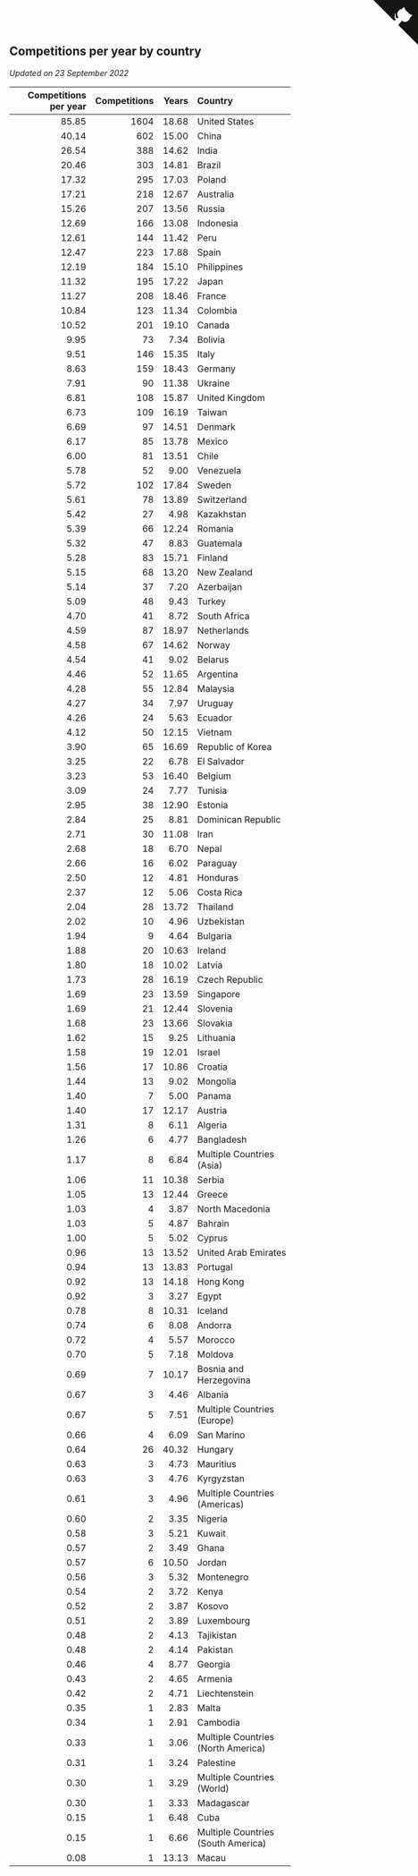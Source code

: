 ## Competitions per year by country

*Updated on 23 September 2022*

| Competitions per year | Competitions | Years | Country |
| ---: | ---: | ---: | :--- |
| 85.85 | 1604 | 18.68 | United States |
| 40.14 | 602 | 15.00 | China |
| 26.54 | 388 | 14.62 | India |
| 20.46 | 303 | 14.81 | Brazil |
| 17.32 | 295 | 17.03 | Poland |
| 17.21 | 218 | 12.67 | Australia |
| 15.26 | 207 | 13.56 | Russia |
| 12.69 | 166 | 13.08 | Indonesia |
| 12.61 | 144 | 11.42 | Peru |
| 12.47 | 223 | 17.88 | Spain |
| 12.19 | 184 | 15.10 | Philippines |
| 11.32 | 195 | 17.22 | Japan |
| 11.27 | 208 | 18.46 | France |
| 10.84 | 123 | 11.34 | Colombia |
| 10.52 | 201 | 19.10 | Canada |
| 9.95 | 73 | 7.34 | Bolivia |
| 9.51 | 146 | 15.35 | Italy |
| 8.63 | 159 | 18.43 | Germany |
| 7.91 | 90 | 11.38 | Ukraine |
| 6.81 | 108 | 15.87 | United Kingdom |
| 6.73 | 109 | 16.19 | Taiwan |
| 6.69 | 97 | 14.51 | Denmark |
| 6.17 | 85 | 13.78 | Mexico |
| 6.00 | 81 | 13.51 | Chile |
| 5.78 | 52 | 9.00 | Venezuela |
| 5.72 | 102 | 17.84 | Sweden |
| 5.61 | 78 | 13.89 | Switzerland |
| 5.42 | 27 | 4.98 | Kazakhstan |
| 5.39 | 66 | 12.24 | Romania |
| 5.32 | 47 | 8.83 | Guatemala |
| 5.28 | 83 | 15.71 | Finland |
| 5.15 | 68 | 13.20 | New Zealand |
| 5.14 | 37 | 7.20 | Azerbaijan |
| 5.09 | 48 | 9.43 | Turkey |
| 4.70 | 41 | 8.72 | South Africa |
| 4.59 | 87 | 18.97 | Netherlands |
| 4.58 | 67 | 14.62 | Norway |
| 4.54 | 41 | 9.02 | Belarus |
| 4.46 | 52 | 11.65 | Argentina |
| 4.28 | 55 | 12.84 | Malaysia |
| 4.27 | 34 | 7.97 | Uruguay |
| 4.26 | 24 | 5.63 | Ecuador |
| 4.12 | 50 | 12.15 | Vietnam |
| 3.90 | 65 | 16.69 | Republic of Korea |
| 3.25 | 22 | 6.78 | El Salvador |
| 3.23 | 53 | 16.40 | Belgium |
| 3.09 | 24 | 7.77 | Tunisia |
| 2.95 | 38 | 12.90 | Estonia |
| 2.84 | 25 | 8.81 | Dominican Republic |
| 2.71 | 30 | 11.08 | Iran |
| 2.68 | 18 | 6.70 | Nepal |
| 2.66 | 16 | 6.02 | Paraguay |
| 2.50 | 12 | 4.81 | Honduras |
| 2.37 | 12 | 5.06 | Costa Rica |
| 2.04 | 28 | 13.72 | Thailand |
| 2.02 | 10 | 4.96 | Uzbekistan |
| 1.94 | 9 | 4.64 | Bulgaria |
| 1.88 | 20 | 10.63 | Ireland |
| 1.80 | 18 | 10.02 | Latvia |
| 1.73 | 28 | 16.19 | Czech Republic |
| 1.69 | 23 | 13.59 | Singapore |
| 1.69 | 21 | 12.44 | Slovenia |
| 1.68 | 23 | 13.66 | Slovakia |
| 1.62 | 15 | 9.25 | Lithuania |
| 1.58 | 19 | 12.01 | Israel |
| 1.56 | 17 | 10.86 | Croatia |
| 1.44 | 13 | 9.02 | Mongolia |
| 1.40 | 7 | 5.00 | Panama |
| 1.40 | 17 | 12.17 | Austria |
| 1.31 | 8 | 6.11 | Algeria |
| 1.26 | 6 | 4.77 | Bangladesh |
| 1.17 | 8 | 6.84 | Multiple Countries (Asia) |
| 1.06 | 11 | 10.38 | Serbia |
| 1.05 | 13 | 12.44 | Greece |
| 1.03 | 4 | 3.87 | North Macedonia |
| 1.03 | 5 | 4.87 | Bahrain |
| 1.00 | 5 | 5.02 | Cyprus |
| 0.96 | 13 | 13.52 | United Arab Emirates |
| 0.94 | 13 | 13.83 | Portugal |
| 0.92 | 13 | 14.18 | Hong Kong |
| 0.92 | 3 | 3.27 | Egypt |
| 0.78 | 8 | 10.31 | Iceland |
| 0.74 | 6 | 8.08 | Andorra |
| 0.72 | 4 | 5.57 | Morocco |
| 0.70 | 5 | 7.18 | Moldova |
| 0.69 | 7 | 10.17 | Bosnia and Herzegovina |
| 0.67 | 3 | 4.46 | Albania |
| 0.67 | 5 | 7.51 | Multiple Countries (Europe) |
| 0.66 | 4 | 6.09 | San Marino |
| 0.64 | 26 | 40.32 | Hungary |
| 0.63 | 3 | 4.73 | Mauritius |
| 0.63 | 3 | 4.76 | Kyrgyzstan |
| 0.61 | 3 | 4.96 | Multiple Countries (Americas) |
| 0.60 | 2 | 3.35 | Nigeria |
| 0.58 | 3 | 5.21 | Kuwait |
| 0.57 | 2 | 3.49 | Ghana |
| 0.57 | 6 | 10.50 | Jordan |
| 0.56 | 3 | 5.32 | Montenegro |
| 0.54 | 2 | 3.72 | Kenya |
| 0.52 | 2 | 3.87 | Kosovo |
| 0.51 | 2 | 3.89 | Luxembourg |
| 0.48 | 2 | 4.13 | Tajikistan |
| 0.48 | 2 | 4.14 | Pakistan |
| 0.46 | 4 | 8.77 | Georgia |
| 0.43 | 2 | 4.65 | Armenia |
| 0.42 | 2 | 4.71 | Liechtenstein |
| 0.35 | 1 | 2.83 | Malta |
| 0.34 | 1 | 2.91 | Cambodia |
| 0.33 | 1 | 3.06 | Multiple Countries (North America) |
| 0.31 | 1 | 3.24 | Palestine |
| 0.30 | 1 | 3.29 | Multiple Countries (World) |
| 0.30 | 1 | 3.33 | Madagascar |
| 0.15 | 1 | 6.48 | Cuba |
| 0.15 | 1 | 6.66 | Multiple Countries (South America) |
| 0.08 | 1 | 13.13 | Macau |


<a href="https://github.com/jonatanklosko/wca_statistics" class="github-corner" aria-label="View source on Github"><svg width="80" height="80" viewBox="0 0 250 250" style="fill:#151513; color:#fff; position: absolute; top: 0; border: 0; right: 0;" aria-hidden="true"><path d="M0,0 L115,115 L130,115 L142,142 L250,250 L250,0 Z"></path><path d="M128.3,109.0 C113.8,99.7 119.0,89.6 119.0,89.6 C122.0,82.7 120.5,78.6 120.5,78.6 C119.2,72.0 123.4,76.3 123.4,76.3 C127.3,80.9 125.5,87.3 125.5,87.3 C122.9,97.6 130.6,101.9 134.4,103.2" fill="currentColor" style="transform-origin: 130px 106px;" class="octo-arm"></path><path d="M115.0,115.0 C114.9,115.1 118.7,116.5 119.8,115.4 L133.7,101.6 C136.9,99.2 139.9,98.4 142.2,98.6 C133.8,88.0 127.5,74.4 143.8,58.0 C148.5,53.4 154.0,51.2 159.7,51.0 C160.3,49.4 163.2,43.6 171.4,40.1 C171.4,40.1 176.1,42.5 178.8,56.2 C183.1,58.6 187.2,61.8 190.9,65.4 C194.5,69.0 197.7,73.2 200.1,77.6 C213.8,80.2 216.3,84.9 216.3,84.9 C212.7,93.1 206.9,96.0 205.4,96.6 C205.1,102.4 203.0,107.8 198.3,112.5 C181.9,128.9 168.3,122.5 157.7,114.1 C157.9,116.9 156.7,120.9 152.7,124.9 L141.0,136.5 C139.8,137.7 141.6,141.9 141.8,141.8 Z" fill="currentColor" class="octo-body"></path></svg></a><style>.github-corner:hover .octo-arm{animation:octocat-wave 560ms ease-in-out}@keyframes octocat-wave{0%,100%{transform:rotate(0)}20%,60%{transform:rotate(-25deg)}40%,80%{transform:rotate(10deg)}}@media (max-width:500px){.github-corner:hover .octo-arm{animation:none}.github-corner .octo-arm{animation:octocat-wave 560ms ease-in-out}}</style>
